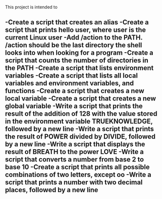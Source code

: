 This project is intended to

-Create a script that creates an alias
-Create a script that prints hello user, where user is the current Linux user
-Add /action to the PATH. /action should be the last directory the shell looks into when looking for a program
-Create a script that counts the number of directories in the PATH
-Create a script that lists environment variables
-Create a script that lists all local variables and environment variables, and functions
-Create a script that creates a new local variable
-Create a script that creates a new global variable
-Write a script that prints the result of the addition of 128 with the value stored in the environment variable TRUEKNOWLEDGE, followed by a new line
-Write a script that prints the result of POWER divided by DIVIDE, followed by a new line
-Write a script that displays the result of BREATH to the power LOVE
-Write a script that converts a number from base 2 to base 10
-Create a script that prints all possible combinations of two letters, except oo
-Write a script that prints a number with two decimal places, followed by a new line
-
